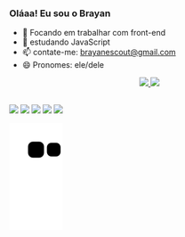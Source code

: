 ### Oláaa! Eu sou o Brayan 

- 🔭 Focando em trabalhar com front-end 
- 🌱 estudando JavaScript
- 📫 contate-me: brayanescout@gmail.com
- 😄 Pronomes: ele/dele

<div align="center">
  <a href="https://github.com/BraiyaGhst">
  <img height="180em" src="https://github-readme-stats.vercel.app/api?username=BraiyaGhst&show_icons=true&theme=dracula&include_all_commits=true&count_private=true"/>
  <img height="180em" src="https://github-readme-stats.vercel.app/api/top-langs/?username=BraiyaGhst&layout=compact&langs_count=7&theme=dracula"/>
</div>

##

<div>

  <a href="https://instagram.com/ghost.braiya" target="_blank"><img src="https://img.shields.io/badge/-Instagram-%23E4405F?style=for-the-badge&logo=instagram&logoColor=white" target="_blank"></a>
 <a href="https://www.twitch.tv/eobraiya" target="_blank"><img src="https://img.shields.io/badge/Twitch-9146FF?style=for-the-badge&logo=twitch&logoColor=white" target="_blank"></a>
 <a href="https://discord.gg/64z7Yrwvgj" target="_blank"><img src="https://img.shields.io/badge/Discord-7289DA?style=for-the-badge&logo=discord&logoColor=white" target="_blank"></a> 
  <a href = "mailto:brayanescout@gmail.com"><img src="https://img.shields.io/badge/-Gmail-%23333?style=for-the-badge&logo=gmail&logoColor=white" target="_blank"></a>
  <a href="https://www.linkedin.com/in/brayan-escouto-8a482343" target="_blank"><img src="https://img.shields.io/badge/-LinkedIn-%230077B5?style=for-the-badge&logo=linkedin&logoColor=white" target="_blank"></a> 

![Snake animation](https://github.com/BraiyaGhst/BraiyaGhst/blob/output/github-contribution-grid-snake.svg)

</div>
